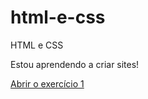 # html-e-css
 HTML e CSS

 Estou aprendendo a criar sites!

<a href="https://marlondarocha.github.io/html-e-css/exercicios/ex001/index.html">Abrir o exercício 1</a>